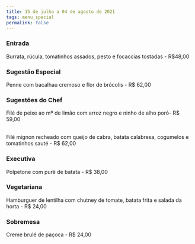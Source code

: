 ```yaml
---
title: 15 de julho a 04 de agosto de 2021
tags: menu_special
permalink: false
---
```

### Entrada

Burrata, rúcula, tomatinhos assados, pesto e focaccias tostadas - R$48,00

### Sugestão Especial

Penne com bacalhau cremoso e flor de brócolis - R$ 62,00

### Sugestões do Chef

Filé de peixe ao mº de limão com arroz negro e ninho de alho poró- R$ 59,00

\
Filé mignon recheado com queijo de cabra, batata calabresa, cogumelos e tomatinhos sauté - R$ 62,00

### Executiva

Polpetone com purê de batata - R$ 38,00

### Vegetariana

Hamburguer de lentilha com chutney de tomate, batata frita e salada da horta - R$ 24,00

### Sobremesa

Creme brulé de paçoca - R$ 24,00